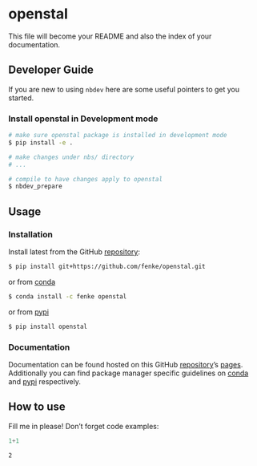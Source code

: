 # openstal


<!-- WARNING: THIS FILE WAS AUTOGENERATED! DO NOT EDIT! -->

This file will become your README and also the index of your
documentation.

## Developer Guide

If you are new to using `nbdev` here are some useful pointers to get you
started.

### Install openstal in Development mode

``` sh
# make sure openstal package is installed in development mode
$ pip install -e .

# make changes under nbs/ directory
# ...

# compile to have changes apply to openstal
$ nbdev_prepare
```

## Usage

### Installation

Install latest from the GitHub
[repository](https://github.com/fenke/openstal):

``` sh
$ pip install git+https://github.com/fenke/openstal.git
```

or from [conda](https://anaconda.org/fenke/openstal)

``` sh
$ conda install -c fenke openstal
```

or from [pypi](https://pypi.org/project/openstal/)

``` sh
$ pip install openstal
```

### Documentation

Documentation can be found hosted on this GitHub
[repository](https://github.com/fenke/openstal)’s
[pages](https://fenke.github.io/openstal/). Additionally you can find
package manager specific guidelines on
[conda](https://anaconda.org/fenke/openstal) and
[pypi](https://pypi.org/project/openstal/) respectively.

## How to use

Fill me in please! Don’t forget code examples:

``` python
1+1
```

    2
